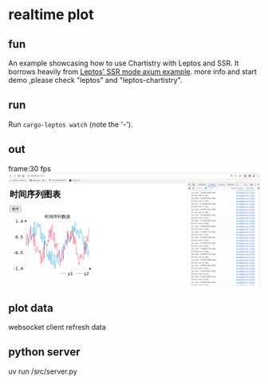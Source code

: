 # realtime plot

## fun
An example showcasing how to use Chartistry with Leptos and SSR. It borrows heavily from [Leptos' SSR mode axum example](https://github.com/leptos-rs/leptos/tree/main/examples/ssr_modes_axum).
more info and start demo ,please check "leptos" and "leptos-chartistry". 
## run
Run `cargo-leptos watch` (note the '-').
## out
frame:30 fps
![alt text](demo.png)

## plot data 
websocket client  refresh data 
## python server

uv run /src/server.py
